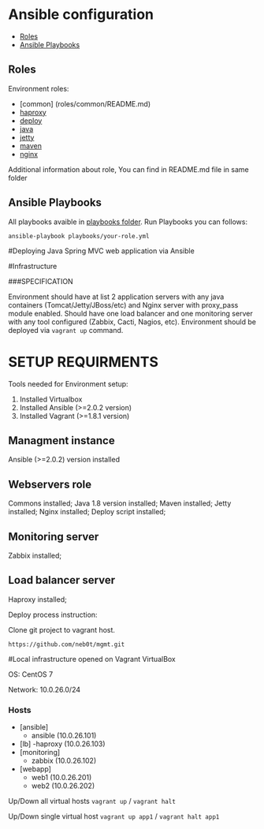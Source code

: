 # Ansible configuration

- [Roles](#roles)
- [Ansible Playbooks](#ansible-playbooks)

## Roles

Environment roles:

- [common] (roles/common/README.md)
- [haproxy](roles/balancer/README.md)
- [deploy](roles/deploy/README.md)
- [java](roles/java/README.md)
- [jetty](roles/jetty/README.md)
- [maven](roles/maven/README.md)
- [nginx](roles/maven/README.md)

Additional information about role, You can find in README.md file in same folder

## Ansible Playbooks

All playbooks avaible in [playbooks folder](playbooks). Run Playbooks you can follows:

```
ansible-playbook playbooks/your-role.yml
```
#Deploying Java Spring MVC web application via Ansible

#Infrastructure

###SPECIFICATION

Environment should have at list 2 application servers with any java containers (Tomcat/Jetty/JBoss/etc) and Nginx server with proxy_pass module enabled.
Should have one load balancer and one monitoring server with any tool configured (Zabbix, Cacti, Nagios, etc).
Environment should be deployed via `vagrant up` command.


# SETUP REQUIRMENTS 

Tools needed for Environment setup:

1. Installed Virtualbox
2. Installed Ansible (>=2.0.2 version)
3. Installed Vagrant (>=1.8.1 version)

## Managment instance
Ansible (>=2.0.2) version installed

## Webservers role
Commons installed;
Java 1.8 version installed;
Maven installed;
Jetty installed;
Nginx installed;
Deploy script installed;

## Monitoring server
Zabbix installed;

## Load balancer server
Haproxy installed;

Deploy process instruction:

Clone git project to vagrant host.

`https://github.com/neb0t/mgmt.git`

#Local infrastructure opened on Vagrant VirtualBox

OS: CentOS 7

Network: 10.0.26.0/24

### Hosts

- [ansible]
    - ansible (10.0.26.101)
- [lb] 
    -haproxy (10.0.26.103)
- [monitoring]
    - zabbix (10.0.26.102)
- [webapp]
    - web1 (10.0.26.201)
    - web2 (10.0.26.202)

Up/Down all virtual hosts ```vagrant up``` / ```vagrant halt```

Up/Down single virtual host ```vagrant up app1``` / ```vagrant halt app1```
